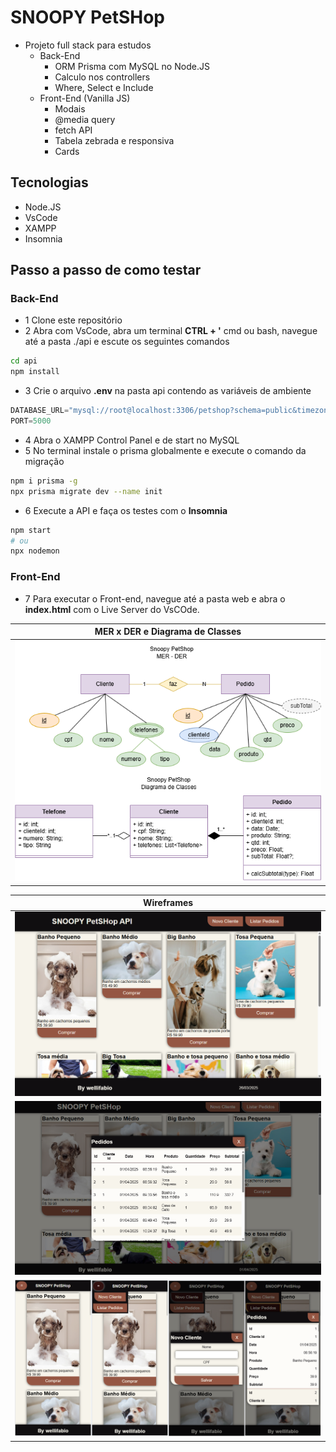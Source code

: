 # SNOOPY PetSHop
- Projeto full stack para estudos
    - Back-End
        - ORM Prisma com MySQL no Node.JS
        - Calculo nos controllers
        - Where, Select e Include
    - Front-End (Vanilla JS)
        - Modais
        - @media query
        - fetch API
        - Tabela zebrada e responsiva
        - Cards
## Tecnologias
- Node.JS
- VsCode
- XAMPP
- Insomnia
## Passo a passo de como testar
### Back-End
- 1 Clone este repositório
- 2 Abra com VsCode, abra um terminal **CTRL + '** cmd ou bash, navegue até a pasta ./api e escute os seguintes comandos
```bash
cd api
npm install
```
- 3 Crie o arquivo **.env** na pasta api contendo as variáveis de ambiente
```js
DATABASE_URL="mysql://root@localhost:3306/petshop?schema=public&timezone=UTC"
PORT=5000
```
- 4 Abra o XAMPP Control Panel e de start no MySQL
- 5 No terminal instale o prisma globalmente e execute o comando da migração
```bash
npm i prisma -g
npx prisma migrate dev --name init
```
- 6 Execute a API e faça os testes com o **Insomnia**
```bash
npm start
# ou
npx nodemon
```
### Front-End
- 7 Para executar o Front-end, navegue até a pasta web e abra o **index.html** com o Live Server do VsCOde.

|MER x DER e Diagrama de Classes|
|-|
|![MER x DER](./docs/der+dc.png)|

|Wireframes|
|-|
|![Wireframe01](./docs/prints/wireframe01.png)|
|![Wireframe02](./docs/prints/wireframe02.png)|
|![Wireframe03](./docs/prints/wireframe03.png)|